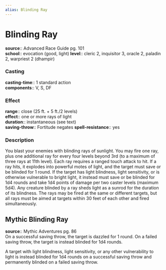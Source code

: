 ```yaml
---
alias: Blinding Ray
---
```


# Blinding Ray 

**source**:: Advanced Race Guide pg. 101  
**school**:: evocation (good, light)
**level**:: cleric 2, inquisitor 3, oracle 2, paladin 2, warpriest 2 (dhampir)

### Casting 

**casting-time**:: 1 standard action  
**components**:: V, S, DF

### Effect 

**range**:: close (25 ft. + 5 ft./2 levels)  
**effect**:: one or more rays of light  
**duration**:: instantaneous (see text)  
**saving-throw**:: Fortitude negates
**spell-resistance**:: yes

### Description 

You blast your enemies with blinding rays of sunlight. You may fire one ray, plus one additional ray for every four levels beyond 3rd (to a maximum of three rays at 11th level). Each ray requires a ranged touch attack to hit. If a ray hits, it explodes into powerful motes of light, and the target must save or be blinded for 1 round. If the target has light blindness, light sensitivity, or is otherwise vulnerable to bright light, it instead must save or be blinded for 1d4 rounds and take 1d4 points of damage per two caster levels (maximum 5d4). Any creature blinded by a ray sheds light as a sunrod for the duration of its blindness. The rays may be fired at the same or different targets, but all rays must be aimed at targets within 30 feet of each other and fired simultaneously.

## Mythic Blinding Ray 

**source**:: Mythic Adventures pg. 86  
On a successful saving throw, the target is dazzled for 1 round. On a failed saving throw, the target is instead blinded for 1d4 rounds.  
  
A target with light blindness, light sensitivity, or any other vulnerability to light is instead blinded for 1d4 rounds on a successful saving throw and permanently blinded on a failed saving throw.
